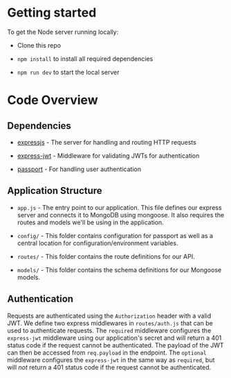 # Getting started

To get the Node server running locally:

- Clone this repo

- `npm install` to install all required dependencies

- `npm run dev` to start the local server

# Code Overview

## Dependencies

- [expressjs](https://www.npmjs.com/package/express) - The server for handling and routing HTTP requests

- [express-jwt](https://www.npmjs.com/package/express-jwt) - Middleware for validating JWTs for authentication

- [passport](https://www.npmjs.com/package/passport) - For handling user authentication

## Application Structure

- `app.js` - The entry point to our application. This file defines our express server and connects it to MongoDB using mongoose. It also requires the routes and models we'll be using in the application.

- `config/` - This folder contains configuration for passport as well as a central location for configuration/environment variables.

- `routes/` - This folder contains the route definitions for our API.

- `models/` - This folder contains the schema definitions for our Mongoose models.

## Authentication

Requests are authenticated using the `Authorization` header with a valid JWT. We define two express middlewares in `routes/auth.js` that can be used to authenticate requests. The `required` middleware configures the `express-jwt` middleware using our application's secret and will return a 401 status code if the request cannot be authenticated. The payload of the JWT can then be accessed from `req.payload` in the endpoint. The `optional` middleware configures the `express-jwt` in the same way as `required`, but will _not_ return a 401 status code if the request cannot be authenticated.
